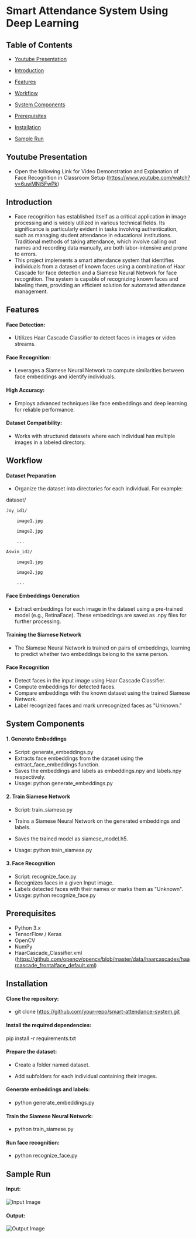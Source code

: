 # Smart Attendance System Using Deep Learning

## Table of Contents

- [Youtube Presentation](#youtubepresentation)

- [Introduction](#introduction)

- [Features](#features)

- [Workflow](#workflow)

- [System Components](#systemcomponents)

- [Prerequisites](#prerequisites)

- [Installation](#installation)

- [Sample Run](#samplerun)

## Youtube Presentation

- Open the following Link for Video Demonstration and Explanation of Face Recognition in Classroom Setup (https://www.youtube.com/watch?v=6uwMNi5FwPk)



## Introduction
-  Face recognition has established itself as a critical application in image processing and is widely utilized in various technical fields. Its significance is particularly evident in tasks involving authentication, such as managing student attendance in educational institutions. Traditional methods of taking attendance, which involve calling out names and recording data manually, are both labor-intensive and prone to errors.
-  This project implements a smart attendance system that identifies individuals from a dataset of known faces using a combination of Haar Cascade for face detection and a Siamese Neural Network for face recognition. The system is capable of recognizing known faces and labeling them, providing an efficient solution for automated attendance management.

## Features

#### Face Detection:
- Utilizes Haar Cascade Classifier to detect faces in images or video streams.
  
#### Face Recognition: 
- Leverages a Siamese Neural Network to compute similarities between face embeddings and identify individuals.

#### High Accuracy: 
- Employs advanced techniques like face embeddings and deep learning for reliable performance.
  
#### Dataset Compatibility:
- Works with structured datasets where each individual has multiple images in a labeled directory.
  
## Workflow

#### Dataset Preparation
- Organize the dataset into directories for each individual. For example:

dataset/

    Joy_id1/
    
        image1.jpg
        
        image2.jpg
        
        ...
        
    Aswin_id2/
    
        image1.jpg
        
        image2.jpg
        
        ...
        
#### Face Embeddings Generation
- Extract embeddings for each image in the dataset using a pre-trained model (e.g., RetinaFace). These embeddings are saved as .npy files for further processing.

#### Training the Siamese Network
- The Siamese Neural Network is trained on pairs of embeddings, learning to predict whether two embeddings belong to the same person.

#### Face Recognition

- Detect faces in the input image using Haar Cascade Classifier.
- Compute embeddings for detected faces.
- Compare embeddings with the known dataset using the trained Siamese Network.
- Label recognized faces and mark unrecognized faces as "Unknown."

## System Components

#### 1. Generate Embeddings
- Script: generate_embeddings.py
- Extracts face embeddings from the dataset using the extract_face_embeddings function.
- Saves the embeddings and labels as embeddings.npy and labels.npy respectively.
- Usage:
python generate_embeddings.py

#### 2. Train Siamese Network
- Script: train_siamese.py

- Trains a Siamese Neural Network on the generated embeddings and labels.
- Saves the trained model as siamese_model.h5.
- Usage:
python train_siamese.py

#### 3. Face Recognition
- Script: recognize_face.py
- Recognizes faces in a given Input image.
- Labels detected faces with their names or marks them as "Unknown".
- Usage:
python recognize_face.py


## Prerequisites 

- Python 3.x
- TensorFlow / Keras
- OpenCV
- NumPy
- HaarCascade_Classifier.xml (https://github.com/opencv/opencv/blob/master/data/haarcascades/haarcascade_frontalface_default.xml)


## Installation

#### Clone the repository:

- git clone https://github.com/your-repo/smart-attendance-system.git

#### Install the required dependencies:
pip install -r requirements.txt

 #### Prepare the dataset:

- Create a folder named dataset.
  
- Add subfolders for each individual containing their images.
  
#### Generate embeddings and labels:

- python generate_embeddings.py
  
#### Train the Siamese Neural Network:

- python train_siamese.py
  
#### Run face recognition:

- python recognize_face.py

## Sample Run

#### Input:
![Input Image](test_image3.jpg)

#### Output: 
![Output Image](output1.jpg)
